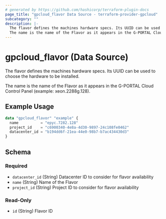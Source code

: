 ```yaml
---
# generated by https://github.com/hashicorp/terraform-plugin-docs
page_title: "gpcloud_flavor Data Source - terraform-provider-gpcloud"
subcategory: ""
description: |-
  The flavor defines the machines hardware specs. Its UUID can be used to choose the hardware to be installed.
  The name is the name of the Flavor as it appears in the G-PORTAL Cloud Control Panel (example: xeon.2288g.128).
---
```


# gpcloud_flavor (Data Source)

The flavor defines the machines hardware specs. Its UUID can be used to choose the hardware to be installed.

The name is the name of the Flavor as it appears in the G-PORTAL Cloud Control Panel (example: xeon.2288g.128).

## Example Usage

```terraform
data "gpcloud_flavor" "example" {
  name          = "epyc.7282.128"
  project_id    = "c6900340-4e8a-4d30-9897-24c108fe0462"
  datacenter_id = "b194dd6f-21ea-44e0-98b7-b7ac434430d3"
}
```

<!-- schema generated by tfplugindocs -->
## Schema

### Required

- `datacenter_id` (String) Datacenter ID to consider for flavor availability
- `name` (String) Name of the Flavor
- `project_id` (String) Project ID to consider for flavor availability

### Read-Only

- `id` (String) Flavor ID


